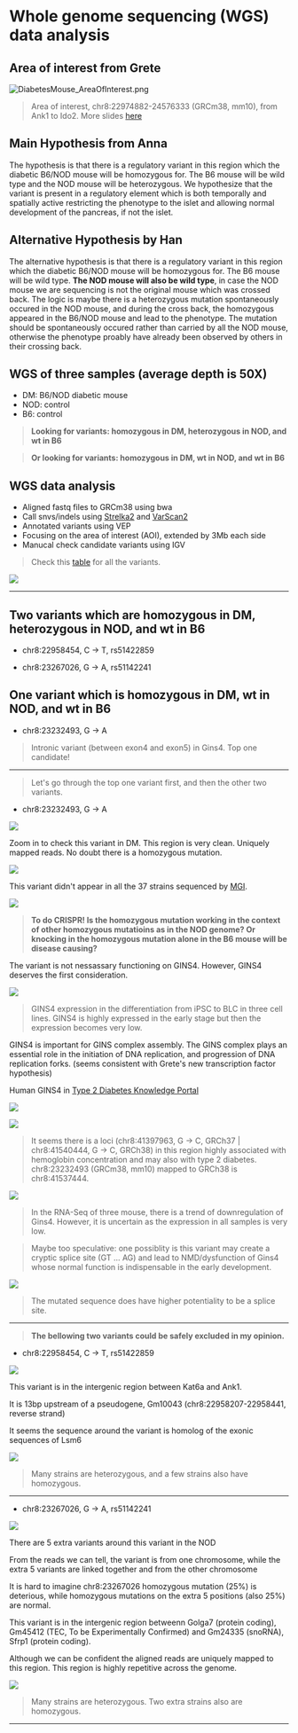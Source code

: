 # Whole genome sequencing (WGS) data analysis

## Area of interest from Grete

![DiabetesMouse_AreaOfInterest.png](DiabetesMouse_AreaOfInterest.png)

> Area of interest, chr8:22974882-24576333 (GRCm38, mm10), from Ank1 to Ido2. More slides [here](NewDiabetesModel.pdf)

## Main Hypothesis from Anna

The hypothesis is that there is a regulatory variant in this region which the diabetic B6/NOD mouse will be homozygous for. The B6 mouse will be wild type and the NOD mouse will be heterozygous. We hypothesize that the variant is present in a regulatory element which is both temporally and spatially active restricting the phenotype to the islet and allowing normal development of the pancreas, if not the islet.

## Alternative Hypothesis by Han

The alternative hypothesis is that there is a regulatory variant in this region which the diabetic B6/NOD mouse will be homozygous for. The B6 mouse will be wild type. **The NOD mouse will also be wild type**, in case the NOD mouse we are sequencing is not the original mouse which was crossed back. The logic is maybe there is a heterozygous mutation spontaneously occured in the NOD mouse, and during the cross back, the homozygous appeared in the B6/NOD mouse and lead to the phenotype. The mutation should be spontaneously occured rather than carried by all the NOD mouse, otherwise the phenotype proably have already been observed by others in their crossing back.

## WGS of three samples (average depth is 50X)

- DM: B6/NOD diabetic mouse
- NOD: control
- B6: control

> **Looking for variants: homozygous in DM, heterozygous in NOD, and wt in B6**

> **Or looking for variants: homozygous in DM, wt in NOD, and wt in B6**


## WGS data analysis

- Aligned fastq files to GRCm38 using bwa
- Call snvs/indels using [Strelka2](https://github.com/Illumina/strelka) and [VarScan2](http://dkoboldt.github.io/varscan/)
- Annotated variants using VEP
- Focusing on the area of interest (AOI), extended by 3Mb each side
- Manucal check candidate variants using IGV

> Check this [table](DiabeticMouse_Strelka_Variants_AOI.vep.vcf) for all the variants.

![](DiabeticMouse_Strelka_Variants_AOI.vep_BarPlot.svg)

-----

## Two variants which are homozygous in DM, heterozygous in NOD, and wt in B6

- chr8:22958454, C -> T, rs51422859

- chr8:23267026, G -> A, rs51142241 

## One variant which is homozygous in DM, wt in NOD, and wt in B6

- chr8:23232493, G -> A

> Intronic variant (between exon4 and exon5) in Gins4. Top one candidate!

------

> Let's go through the top one variant first, and then the other two variants.

- chr8:23232493, G -> A

![](chr8_23232493.svg)

Zoom in to check this variant in DM. This region is very clean. Uniquely mapped reads. No doubt there is a homozygous mutation.

![](chr8_23232493_ZoomIn.png)

This variant didn't appear in all the 37 strains sequenced by [MGI](http://www.informatics.jax.org/).

![](DiabeticMouse_Strelka_Variants_AOI.vep_MGI_8_23232493_Table.svg)

> **To do CRISPR! Is the homozygous mutation working in the context of other homozygous mutatioins as in the NOD genome? Or knocking in the homozygous mutation alone in the B6 mouse will be disease causing?**

The variant is not nessassary functioning on GINS4. However, GINS4 deserves the first consideration. 

![](31.01.2017.Differentiation_v2.gene.counts.GINS4.BarPlot.svg)

> GINS4 expression in the differentiation from iPSC to BLC in three cell lines. GINS4 is highly expressed in the early stage but then the expression becomes very low.

GINS4 is important for GINS complex assembly. The GINS complex plays an essential role in the initiation of DNA replication, and progression of DNA replication forks. (seems consistent with Grete's new transcription factor hypothesis)

Human GINS4 in [Type 2 Diabetes Knowledge Portal](https://t2d.hugeamp.org/)

![](T2DKP_GINS4_1.png)

![](T2DKP_GINS4_2.png)

> It seems there is a loci (chr8:41397963, G -> C, GRCh37 | chr8:41540444, G -> C, GRCh38) in this region highly associated with hemoglobin concentration and may also with type 2 diabetes. chr8:23232493 (GRCm38, mm10) mapped to GRCh38 is chr8:41537444.

![](DiabetesMouse_GenesExp_GeneName_Norm_Gins4-Ank1-Golga7-Sfrp1-Gpat4-Nkx6-3-Ido2-Zmat4.svg)

> In the RNA-Seq of three mouse, there is a trend of downregulation of Gins4. However, it is uncertain as the expression in all samples is very low.

> Maybe too speculative: one possiblity is this variant may create a cryptic splice site (GT ... AG) and lead to NMD/dysfunction of Gins4 whose normal function is indispensable in the early development.

![](DiabeticMouse_chr8_23232493_NovelSpliceSite.svg)

> The mutated sequence does have higher potentiality to be a splice site.

------

> **The bellowing two variants could be safely excluded in my opinion.**

- chr8:22958454, C -> T, rs51422859

![](chr8_22958454.png)

This variant is in the intergenic region between Kat6a and Ank1. 

It is 13bp upstream of a pseudogene, Gm10043 (chr8:22958207-22958441, reverse strand)

It seems the sequence around the variant is homolog of the exonic sequences of Lsm6

![](DiabeticMouse_Strelka_Variants_AOI.vep_MGI_8_22958454_Table.svg)

> Many strains are heterozygous, and a few strains also have homozygous.

-----

- chr8:23267026, G -> A, rs51142241

![](chr8_23267026.png)

There are 5 extra variants around this variant in the NOD

From the reads we can tell, the variant is from one chromosome, while the extra 5 variants are linked together and from the other chromosome

It is hard to imagine chr8:23267026 homozygous mutation (25%) is deterious, while homozygous mutations on the extra 5 positions (also 25%) are normal.

This variant is in the intergenic region betweenn Golga7 (protein coding), Gm45412 (TEC, To be Experimentally Confirmed) and Gm24335 (snoRNA), Sfrp1 (protein coding).

Although we can be confident the aligned reads are uniquely mapped to this region. This region is highly repetitive across the genome.

![](DiabeticMouse_Strelka_Variants_AOI.vep_MGI_8_23267026_Table.svg)

> Many strains are heterozygous. Two extra strains also are homozygous.

------


